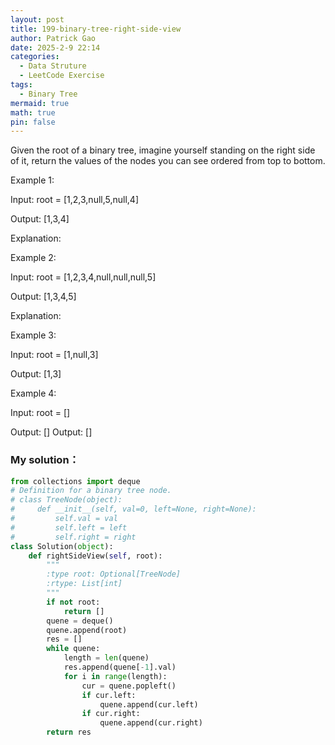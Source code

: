 ```yaml
---
layout: post
title: 199-binary-tree-right-side-view
author: Patrick Gao
date: 2025-2-9 22:14
categories:
  - Data Struture
  - LeetCode Exercise
tags:
  - Binary Tree
mermaid: true
math: true
pin: false
---
```

Given the root of a binary tree, imagine yourself standing on the right side of it, return the values of the nodes you can see ordered from top to bottom.

 

Example 1:

Input: root = [1,2,3,null,5,null,4]

Output: [1,3,4]

Explanation:



Example 2:

Input: root = [1,2,3,4,null,null,null,5]

Output: [1,3,4,5]

Explanation:



Example 3:

Input: root = [1,null,3]

Output: [1,3]

Example 4:

Input: root = []

Output: []
Output: []



### My solution：
```python
from collections import deque
# Definition for a binary tree node.
# class TreeNode(object):
#     def __init__(self, val=0, left=None, right=None):
#         self.val = val
#         self.left = left
#         self.right = right
class Solution(object):
    def rightSideView(self, root):
        """
        :type root: Optional[TreeNode]
        :rtype: List[int]
        """
        if not root:
            return []
        quene = deque()
        quene.append(root)
        res = []
        while quene:
            length = len(quene)
            res.append(quene[-1].val)
            for i in range(length):
                cur = quene.popleft()
                if cur.left:
                    quene.append(cur.left)
                if cur.right:
                    quene.append(cur.right)
        return res
```
        
